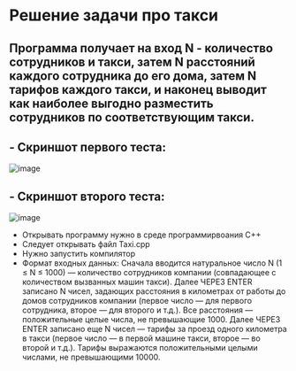 # Решение задачи про такси
## Программа получает на вход N - количество сотрудников и такси, затем N расстояний каждого сотрудника до его дома, затем N тарифов каждого такси, и наконец выводит как наиболее выгодно разместить сотрудников по соответствующим такси.
## - Скриншот первого теста:
![image](https://user-images.githubusercontent.com/90555557/137640169-1a71896a-4d22-4658-938f-fabc8ff26870.png)
## - Скриншот второго теста:
![image](https://user-images.githubusercontent.com/90555557/137640191-29deb2c3-99f4-4d34-bcb3-6d343c717f89.png)
- Открывать программу нужно в среде программирвоания С++
- Следует открывать файл Taxi.cpp 
- Нужно запустить компилятор
- Формат входных данных:
Сначала вводится натуральное число N (1 ≤ N ≤ 1000) — количество сотрудников компании (совпадающее с количеством вызванных машин такси).
Далее ЧЕРЕЗ ENTER записано N чисел, задающих расстояния в километрах от работы до
домов сотрудников компании (первое число — для первого сотрудника, второе — для второго и т.д.). Все расстояния — положительные целые числа, не превышающие 1000.
Далее ЧЕРЕЗ ENTER записано еще N чисел — тарифы за проезд одного километра в такси (первое число — в первой машине такси, 
второе — во второй и т.д.). Тарифы выражаются положительными целыми числами, не превышающими 10000.
